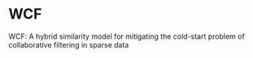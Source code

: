 # WCF
WCF: A hybrid similarity model for mitigating the cold-start problem of collaborative filtering in sparse data
